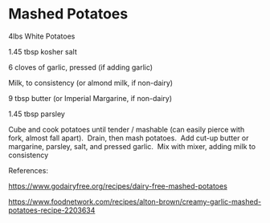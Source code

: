 # Mashed Potatoes

4lbs White Potatoes

1.45 tbsp kosher salt

6 cloves of garlic, pressed (if adding garlic)

Milk, to consistency (or almond milk, if non-dairy)

9 tbsp butter (or Imperial Margarine, if non-dairy)

1.45 tbsp parsley

Cube and cook potatoes until tender / mashable (can easily pierce with fork, almost fall apart).  Drain, then mash potatoes.  Add cut-up butter or margarine, parsley, salt, and pressed garlic.  Mix with mixer, adding milk to consistency

References:

https://www.godairyfree.org/recipes/dairy-free-mashed-potatoes

https://www.foodnetwork.com/recipes/alton-brown/creamy-garlic-mashed-potatoes-recipe-2203634
